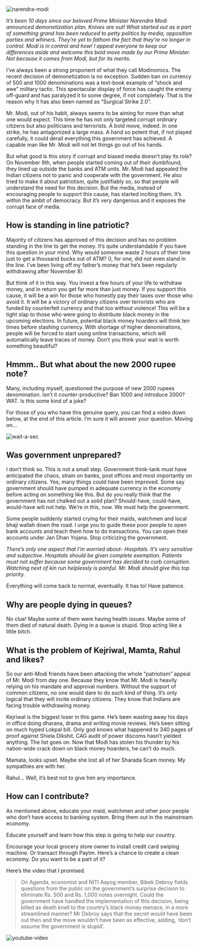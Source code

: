 ![narendra-modi](https://cdn-images-1.medium.com/max/2600/1*3HpIaW2giqQ9nenVp030uQ.jpeg)

_It’s been 10 days since our beloved Prime Minister Narendra Modi announced demonetization plan. Knives are out! What started out as a part of something grand has been reduced to petty politics by media, opposition parties and whiners. They’re yet to fathom the fact that they’re no longer in control. Modi is in control and how! I appeal everyone to keep our differences aside and welcome this bold move made by our Prime Minister. Not because it comes from Modi, but for its merits._

I’ve always been a strong proponent of what they call Modinomics. The recent decision of demonetization is no exception. Sudden ban on currency of 500 and 1000 denominations was a text-book example of “shock and awe” military tactic. This spectacular display of force has caught the enemy off-guard and has paralyzed it to some degree, if not completely. That is the reason why it has also been named as “Surgical Strike 2.0”.

Mr. Modi, out of his habit, always seems to be aiming for more than what one would expect. This time he has not only targeted corrupt ordinary citizens but also politicians and terrorists. A bold move, indeed. In one strike, he has antagonized a large mass. A hand so potent that, if not played carefully, it could derail everything this government has achieved. A capable man like Mr. Modi will not let things go out of his hands.

But what good is this story if corrupt and biased media doesn’t play its role? On November 9th, when people started coming out of their dumbfound, they lined up outside the banks and ATM units. Mr. Modi had appealed the Indian citizens not to panic and cooperate with the government. He also tried to make it about patriotism, quite justifiably so, so that people will understand the need for this decision. But the media, instead of encouraging people to support this cause, has started inciting them. It’s within the ambit of democracy. But it’s very dangerous and it exposes the corrupt face of media.

## How is standing in line patriotic?
Majority of citizens has approved of this decision and has no problem standing in the line to get the money. It’s quite understandable if you have this question in your mind. Why would someone waste 2 hours of their time just to get a thousand bucks out of ATM? (I, for one, did not even stand in the line. I’ve been living off my father’s money that he’s been regularly withdrawing after November 8)

But think of it in this way. You invest a few hours of your life to withdraw money, and in return you get far more than just money. If you support this cause, it will be a win for those who honestly pay their taxes over those who avoid it. It will be a victory of ordinary citizens over terrorists who are funded by counterfeit currency and that too without violence! This will be a tight slap to those who were going to distribute black money in the upcoming elections. In future, potential black money hoarders will think ten times before stashing currency. With shortage of higher denominations, people will be forced to start using online transactions, which will automatically leave traces of money. Don’t you think your wait is worth something beautiful?

## Hmmm.. But what about the new 2000 rupee note?
Many, including myself, questioned the purpose of new 2000 rupees denomination. Isn’t it counter-productive? Ban 1000 and introduce 2000? WAT. Is this some kind of a joke?

For those of you who have this genuine query, you can find a video down below, at the end of this article. I’m sure it will answer your question. Moving on…

![wait-a-sec](https://cdn-images-1.medium.com/max/900/1*ZrvZddHyNE1L8EgKxs0GOw.gif)

## Was government unprepared?
I don’t think so. This is not a small step. Government think-tank must have anticipated the chaos, strain on banks, post offices and most importantly on ordinary citizens. Yes, many things could have been improved. Some say government should have pumped in adequate currency in the economy before acting on something like this. But do you really think that the government has not chalked out a solid plan? Should-have, could-have, would-have will not help. We’re in this, now. We must help the government.

Some people suddenly started crying for their maids, watchmen and local bhaji wallah down the road. I urge you to guide these poor people to open bank accounts and teach them how to do transactions. You can open their accounts under Jan Dhan Yojana. Stop criticizing the government.

*_There’s only one aspect that I’m worried about- Hospitals. It’s very sensitive and subjective. Hospitals should be given complete exemption. Patients must not suffer because some government has decided to curb corruption. Watching next of kin run helplessly is painful. Mr. Modi should give this top priority._*

Everything will come back to normal, eventually. It has to! Have patience.

## Why are people dying in queues?
No clue! Maybe some of them were having health issues. Maybe some of them died of natural death. Dying in a queue is stupid. Stop acting like a little bitch.

## What is the problem of Kejriwal, Mamta, Rahul and likes?
So our anti-Modi friends have been attacking the whole “patriotism” appeal of Mr. Modi from day one. Because they know that Mr. Modi is heavily relying on his mandate and approval numbers. Without the support of common citizens, no one would dare to do such kind of thing. It’s only logical that they will incite ordinary citizens. They know that Indians are facing trouble withdrawing money.

Kejriwal is the biggest loser in this game. He’s been wasting away his days in office doing dharana, drama and writing movie reviews. He’s been sitting on much hyped Lokpal bill. Only god knows what happened to 340 pages of proof against Shiela Dikshit. CAG audit of power discoms hasn’t yielded anything. The list goes on. Now that Modi has stolen his thunder by his nation-wide crack down on black money hoarders, he can’t do much.

Mamata, looks upset. Maybe she lost all of her Sharada Scam money. My sympathies are with her.

Rahul… Well, it’s best not to give him any importance.

## How can I contribute?
As mentioned above, educate your maid, watchmen and other poor people who don’t have access to banking system. Bring them out in the mainstream economy.

Educate yourself and learn how this step is going to help our country.

Encourage your local grocery store owner to install credit card swiping machine. Or transact through Paytm. Here’s a chance to create a clean economy. Do you want to be a part of it?

Here’s the video that I promised.

> On Agenda, economist and NITI Aayog member, Bibek Debroy fields questions from the public on the government’s surprise decision to eliminate Rs. 500 and Rs. 1,000 notes overnight. Could the government have handled the implementation of this decision, being billed as death knell to the country’s black money menace, in a more streamlined manner? Mr Debroy says that the secret would have been out then and the move wouldn’t have been as effective, adding, ‘don’t assume the government is stupid’.

![youtube-video](https://www.youtube.com/watch?v=Q27tsbSileE)
